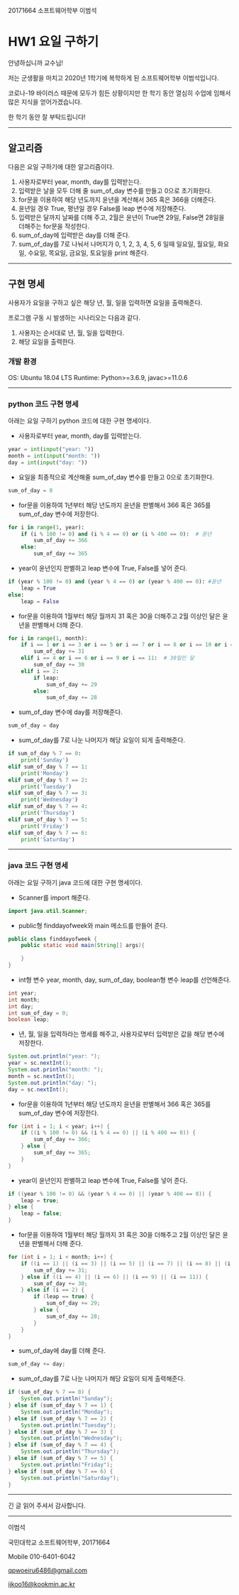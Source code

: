 20171664 소프트웨어학부 이범석



# HW1 요일 구하기

안녕하십니까 교수님!

저는 군생활을 마치고 2020년 1학기에 복학하게 된 소프트웨어학부 이범석입니다. 

코로나-19 바이러스 때문에 모두가 힘든 상황이지만 한 학기 동안 열심히 수업에 임해서 많은 지식을 얻어가겠습니다.

한 학기 동안 잘 부탁드립니다!

---



## 알고리즘

다음은 요일 구하기에 대한 알고리즘이다.

1. 사용자로부터 year, month, day를 입력받는다.
2. 입력받은 날을 모두 더해 줄 sum_of_day 변수를 만들고 0으로 초기화한다.
3. for문을 이용하여 해당 년도까지 윤년을 계산해서 365 혹은 366을 더해준다.
4. 윤년일 경우 True, 평년일 경우 False를 leap 변수에 저장해준다.
5. 입력받은 달까지 날짜를 더해 주고, 2월은 윤년이 True면 29일, False면 28일을 더해주는 for문을 작성한다.
6. sum_of_day에 입력받은 day를 더해 준다.
7. sum_of_day를 7로 나눠서 나머지가 0, 1, 2, 3, 4, 5, 6 일때 일요일, 월요일, 화요일, 수요일, 목요일, 금요일, 토요일을 print 해준다.

------



## 구현 명세

사용자가 요일을 구하고 싶은 해당 년, 월, 일을 입력하면 요일을 출력해준다.

프로그램 구동 시 발생하는 시나리오는 다음과 같다.

1. 사용자는 순서대로 년, 월, 일을 입력한다.
2. 해당 요일을 출력한다.



### 개발 환경

OS: Ubuntu 18.04 LTS
Runtime: Python>=3.6.9, javac>=11.0.6

-----



### python 코드 구현 명세

아래는 요일 구하기 python 코드에 대한 구현 명세이다.

- 사용자로부터 year, month, day를 입력받는다.

```python
year = int(input("year: "))
month = int(input("month: "))
day = int(input("day: "))
```

- 요일을 최종적으로 계산해줄 sum_of_day 변수를 만들고 0으로 초기화한다.
```python
sum_of_day = 0
```

- for문을 이용하여 1년부터 해당 년도까지 윤년을 판별해서 366 혹은 365를 sum_of_day 변수에 저장한다.

```python
for i in range(1, year):
    if (i % 100 != 0) and (i % 4 == 0) or (i % 400 == 0):  # 윤년
        sum_of_day += 366
    else:
        sum_of_day += 365
```

- year이 윤년인지 판별하고 leap 변수에 True, False를 넣어 준다.

```python
if (year % 100 != 0) and (year % 4 == 0) or (year % 400 == 0): #윤년
    leap = True
else:
    leap = False
```

- for문을 이용하여 1월부터 해당 월까지 31 혹은 30을 더해주고 2월 이상인 달은 윤년을 판별해서 더해 준다.

```python
for i in range(1, month):
    if i == 1 or i == 3 or i == 5 or i == 7 or i == 8 or i == 10 or i == 12:  # 31일인 달
        sum_of_day += 31
    elif i == 4 or i == 6 or i == 9 or i == 11:  # 30일인 달
        sum_of_day += 30
    elif i == 2:
        if leap:
            sum_of_day += 29
        else:
            sum_of_day += 28
```

- sum_of_day 변수에 day를 저장해준다.
```python
sum_of_day = day
```

- sum_of_day를 7로 나눈 나머지가 해당 요일이 되게 출력해준다.

```python
if sum_of_day % 7 == 0:
    print('Sunday')
elif sum_of_day % 7 == 1:
    print('Monday')
elif sum_of_day % 7 == 2:
    print('Tuesday')
elif sum_of_day % 7 == 3:
    print('Wednesday')
elif sum_of_day % 7 == 4:
    print('Thursday')
elif sum_of_day % 7 == 5:
    print('Friday')
elif sum_of_day % 7 == 6:
    print('Saturday')
```

------



### java 코드 구현 명세

아래는 요일 구하기 java 코드에 대한 구현 명세이다.

- Scanner를 import 해준다.

```java
import java.util.Scanner;
```

- public형 finddayofweek와 main 메소드를 만들어 준다.

```java
public class finddayofweek {
    public static void main(String[] args){
        
    }
}
```

- int형 변수 year, month, day, sum_of_day, boolean형 변수 leap를 선언해준다.

```java
int year;
int month;
int day;
int sum_of_day = 0;
boolean leap;
```

- 년, 월, 일을 입력하라는 명세를 해주고, 사용자로부터 입력받은 값을 해당 변수에 저장한다.

```java
System.out.println("year: ");
year = sc.nextInt();
System.out.println("month: ");
month = sc.nextInt();
System.out.println("day: ");
day = sc.nextInt();
```

- for문을 이용하여 1년부터 해당 년도까지 윤년을 판별해서 366 혹은 365를 sum_of_day 변수에 저장한다.

```java
for (int i = 1; i < year; i++) {
    if ((i % 100 != 0) && (i % 4 == 0) || (i % 400 == 0)) {
        sum_of_day += 366;
    } else {
        sum_of_day += 365;
    }
}
```

- year이 윤년인지 판별하고 leap 변수에 True, False를 넣어 준다.

```java
if ((year % 100 != 0) && (year % 4 == 0) || (year % 400 == 0)) {
    leap = true;
} else {
    leap = false;
}
```

- for문을 이용하여 1월부터 해당 월까지 31 혹은 30을 더해주고 2월 이상인 달은 윤년을 판별해서 더해 준다.

```java
for (int i = 1; i < month; i++) {
    if ((i == 1) || (i == 3) || (i == 5) || (i == 7) || (i == 8) || (i == 10) || (i == 12)) {
        sum_of_day += 31;
    } else if ((i == 4) || (i == 6) || (i == 9) || (i == 11)) {
		sum_of_day += 30;
	} else if (i == 2) {
		if (leap == true) {
            sum_of_day += 29;
        } else {
            sum_of_day += 28;
        }
    }
}
```

- sum_of_day에 day를 더해 준다.

```java
sum_of_day += day;
```

- sum_of_day를 7로 나눈 나머지가 해당 요일이 되게 출력해준다.

```java
if (sum_of_day % 7 == 0) {
	System.out.println("Sunday");
} else if (sum_of_day % 7 == 1) {
	System.out.println("Monday");
} else if (sum_of_day % 7 == 2) {
    System.out.println("Tuesday");
} else if (sum_of_day % 7 == 3) {
    System.out.println("Wednesday");
} else if (sum_of_day % 7 == 4) {
 	System.out.println("Thursday");
} else if (sum_of_day % 7 == 5) {
	System.out.println("Friday");
} else if (sum_of_day % 7 == 6) {
	System.out.println("Saturday");
}
```

------



긴 글 읽어 주셔서 감사합니다.



------

이범석

국민대학교 소프트웨어학부, 20171664

Mobile 010-6401-6042

qpwoeiru6486@gmail.com

ijkoo16@kookmin.ac.kr